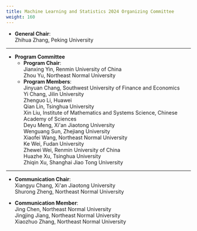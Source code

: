 ```yaml
---
title: Machine Learning and Statistics 2024 Organizing Committee
weight: 160
---
```


- **General Chair**:\
  Zhihua Zhang, Peking University
________________________________________

- **Program Committee** 
    - **Program Chair**:\
     Jianxing Yin, Renmin University of China\
     Zhou Yu, Northeast Normal University
    - **Program Members**:\
    Jinyuan Chang, Southwest University of Finance and Economics\
    Yi Chang, Jilin University\
    Zhenguo Li, Huawei\
    Qian Lin, Tsinghua University\
    Xin Liu, Institute of Mathematics and Systems Science, Chinese Academy of Sciences\
    Deyu Meng, Xi'an Jiaotong University\
    Wenguang Sun, Zhejiang University\
    Xiaofei Wang, Northeast Normal University\
    Ke Wei, Fudan University\
    Zhewei Wei, Renmin University of China\
    Huazhe Xu, Tsinghua University\
    Zhiqin Xu, Shanghai Jiao Tong University
________________________________________
- **Communication Chair**:\
Xiangyu Chang, Xi'an Jiaotong University\
Shurong Zheng, Northeast Normal University

- **Communication Member**:\
Jing Chen, Northeast Normal University\
Jingjing Jiang, Northeast Normal University\
Xiaozhuo Zhang, Northeast Normal University



